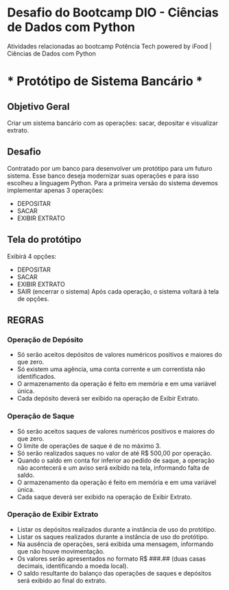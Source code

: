 # Desafio do Bootcamp DIO - Ciências de Dados com Python
Atividades relacionadas ao bootcamp Potência Tech powered by iFood | Ciências de Dados com Python

#  * Protótipo de Sistema Bancário *

## Objetivo Geral
Criar um sistema bancário com as operações: sacar, depositar e visualizar extrato.

## Desafio
Contratado por um banco para desenvolver um protótipo para um futuro sistema. 
Esse banco deseja modernizar suas operações e para isso escolheu a linguagem Python.
Para a primeira versão do sistema devemos implementar apenas 3 operações:
- DEPOSITAR
- SACAR
- EXIBIR EXTRATO

## Tela do protótipo
Exibirá 4 opções:
  - DEPOSITAR
  - SACAR
  - EXIBIR EXTRATO
  - SAIR (encerrar o sistema)
Após cada operação, o sistema voltará à tela de opções.

## REGRAS
### Operação de Depósito
- Só serão aceitos depósitos de valores numéricos positivos e maiores do que zero.
- Só existem uma agência, uma conta corrente e um correntista não identificados.
- O armazenamento da operação é feito em memória e em uma variável única.
- Cada depósito deverá ser exibido na operação de Exibir Extrato.

### Operação de Saque
- Só serão aceitos saques de valores numéricos positivos e maiores do que zero.
- O limite de operações de saque é de no máximo 3.
- Só serão realizados saques no valor de até R$ 500,00 por operação.
- Quando o saldo em conta for inferior ao pedido de saque, a operação não acontecerá 
  e um aviso será exibido na tela, informando falta de saldo.
- O armazenamento da operação é feito em memória e em uma variável única.
- Cada saque deverá ser exibido na operação de Exibir Extrato.

### Operação de Exibir Extrato
- Listar os depósitos realizados durante a instância de uso do protótipo.
- Listar os saques realizados durante a instância de uso do protótipo.
- Na ausência de operações, será exibida uma mensagem, informando que não houve movimentação.
- Os valores serão apresentados no formato R$ ###.## (duas casas decimais, identificando a moeda local).
- O saldo resultante do balanço das operações de saques e depósitos será exibido ao final do extrato.
